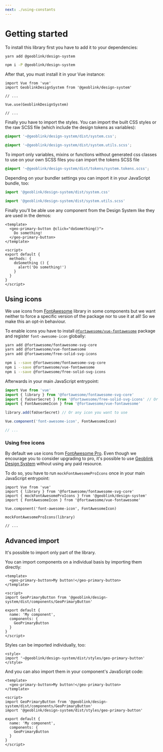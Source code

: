 ```yaml
---
next: ./using-constants
---
```


# Getting started

To install this library first you have to add it to your dependencies:

```sh
yarn add @geoblink/design-system
```

```sh
npm i -P @geoblink/design-system
```

After that, you must install it in your Vue instance:

```js{2,6}
import Vue from 'vue'
import GeoblinkDesignSystem from '@geoblink/design-system'

// ...

Vue.use(GeoblinkDesignSystem)

// ...
```

Finally you have to import the styles.
You can import the built CSS styles or the raw SCSS file (which include the design tokens as variables):

```css
@import '~@geoblink/design-system/dist/system.css';
```

```scss
@import '~@geoblink/design-system/dist/system.utils.scss';
```

To import only variables, mixins or functions without generated css classes to use on your own SCSS files you can import the tokens SCSS file

```scss
@import '~@geoblink/design-system/dist/tokens/system.tokens.scss';
```

Depending on your bundler settings you can import it in your JavaScript bundle, too:

```js
import '@geoblink/design-system/dist/system.css'
```

```js
import '@geoblink/design-system/dist/system.utils.scss'
```

Finally you'll be able use any component from the Design System like they are
used in the demos:

```vue live
<template>
  <geo-primary-button @click="doSomething()">
    Do something!
  </geo-primary-button>
</template>

<script>
export default {
  methods: {
    doSomething () {
      alert('Do something!')
    }
  }
}
</script>
```

## Using icons

We use icons from [FontAwesome](https://fontawesome.com/) library in some
components but we want neither to force a specific version of the package nor
to use it at all! So we make this an opt-in behaviour.

To enable icons you have to install [`@fortawesome/vue-fontawesome`](https://www.npmjs.com/package/@fortawesome/vue-fontawesome)
package and register `font-awesome-icon` globally:

```sh
yarn add @fortawesome/fontawesome-svg-core
yarn add @fortawesome/vue-fontawesome
yarn add @fortawesome/free-solid-svg-icons
```

```sh
npm i --save @fortawesome/fontawesome-svg-core
npm i --save @fortawesome/vue-fontawesome
npm i --save @fortawesome/free-solid-svg-icons
```

Afterwards in your main JavaScript entrypoint:

```js
import Vue from 'vue'
import { library } from '@fortawesome/fontawesome-svg-core'
import { faUserSecret } from '@fortawesome/free-solid-svg-icons' // Or any icon you want to use
import { FontAwesomeIcon } from '@fortawesome/vue-fontawesome'

library.add(faUserSecret) // Or any icon you want to use

Vue.component('font-awesome-icon', FontAwesomeIcon)

// ...
```

### Using free icons

By default we use icons from [FontAwesome Pro](https://fontawesome.com/pro).
Even though we encourage you to consider upgrading to pro, it's possible to use
[Geoblink Design System](/) without using any paid resource.

To do so, you have to run `mockFontAwesomeProIcons` once in your main JavaScript
entrypoint:

```js{3,8}
import Vue from 'vue'
import { library } from '@fortawesome/fontawesome-svg-core'
import { mockFontAwesomeProIcons } from '@geoblink/design-system'
import { FontAwesomeIcon } from '@fortawesome/vue-fontawesome'

Vue.component('font-awesome-icon', FontAwesomeIcon)

mockFontAwesomeProIcons(library)

// ...
```

## Advanced import

It's possible to import only part of the library.

You can import components on a individual basis by importing them directly:

```vue{6}
<template>
  <geo-primary-button>My button!</geo-primary-button>
</template>

<script>
import GeoPrimaryButton from '@geoblink/design-system/dist/components/GeoPrimaryButton'

export default {
  name: 'My component',
  components: {
    GeoPrimaryButton
  }
}
</script>
```

Styles can be imported individually, too:

```vue{2}
<style>
import '~@geoblink/design-system/dist/styles/geo-primary-button'
</style>
```

And you can also import them in your component's JavaScript code:

```vue{7}
<template>
  <geo-primary-button>My button!</geo-primary-button>
</template>

<script>
import GeoPrimaryButton from '@geoblink/design-system/dist/components/GeoPrimaryButton'
import '@geoblink/design-system/dist/styles/geo-primary-button'

export default {
  name: 'My component',
  components: {
    GeoPrimaryButton
  }
}
</script>
```